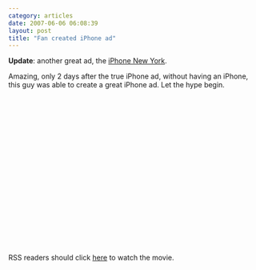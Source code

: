 ```yaml
---
category: articles
date: 2007-06-06 06:08:39
layout: post
title: "Fan created iPhone ad"
---
```


<p><b>Update</b>: another great ad, the <a href="http://www.iphonenewyorkcity.com/">iPhone New York</a>.</p><p>Amazing, only 2 days after the true iPhone ad, without having an iPhone, this guy was able to create a great iPhone ad. Let the hype begin.</p><p><iframe title="Fan created iPhone ad" width="480" height="300" data-src="//www.youtube.com/embed/0FFkvhoEfX8" frameborder="0" allowfullscreen></iframe></p><p>RSS readers should click <a href="//joaobordalo.com/articles/2007/06/06/fan-created-iphone-ad">here</a> to watch the movie.</p>
